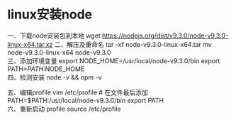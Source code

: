 # linux安装node
一、下载node安装包到本地 
     wget https://nodejs.org/dist/v9.3.0/node-v9.3.0-linux-x64.tar.xz
二、解压及重命名
    tar -xf node-v9.3.0-linux-x64.tar
    mv node-v9.3.0-linux-x64 node-v9.3.0  
三、添加环境变量
    export NODE_HOME=/usr/local/node-v9.3.0/bin
    export PATH=$PATH:$NODE_HOME  
四、检测安装
    node -v && npm -v     

五、编辑profile
    vim /etc/profile
    # 在文件最后添加
    PATH=$PATH:/usr/local/node-v9.3.0/bin
    export PATH   
六、重新启动 profile
    source /etc/profile        